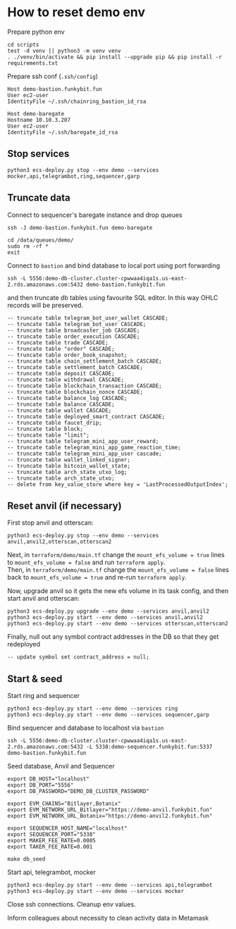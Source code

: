 # How to reset demo env

Prepare python env
```
cd scripts
test -d venv || python3 -m venv venv
. ./venv/bin/activate && pip install --upgrade pip && pip install -r requirements.txt
```

Prepare ssh conf (`.ssh/config`)
```
Host demo-bastion.funkybit.fun
User ec2-user
IdentityFile ~/.ssh/chainring_bastion_id_rsa

Host demo-baregate
Hostname 10.10.3.207
User ec2-user
IdentityFile ~/.ssh/baregate_id_rsa
```

## Stop services
```
python3 ecs-deploy.py stop --env demo --services mocker,api,telegrambot,ring,sequencer,garp
```

## Truncate data
Connect to sequencer's baregate instance and drop queues
```
ssh -J demo-bastion.funkybit.fun demo-baregate

cd /data/queues/demo/
sudo rm -rf *
exit
```

Connect to `bastion` and bind database to local port using port forwarding
```
ssh -L 5556:demo-db-cluster.cluster-cpwwaa4iqa1s.us-east-2.rds.amazonaws.com:5432 demo-bastion.funkybit.fun
```

and then truncate db tables using favourite SQL editor. In this way OHLC records will be preserved.
```
-- truncate table telegram_bot_user_wallet CASCADE;
-- truncate table telegram_bot_user CASCADE;
-- truncate table broadcaster_job CASCADE;
-- truncate table order_execution CASCADE;
-- truncate table trade CASCADE;
-- truncate table "order" CASCADE;
-- truncate table order_book_snapshot;
-- truncate table chain_settlement_batch CASCADE;
-- truncate table settlement_batch CASCADE;
-- truncate table deposit CASCADE;
-- truncate table withdrawal CASCADE;
-- truncate table blockchain_transaction CASCADE;
-- truncate table blockchain_nonce CASCADE;
-- truncate table balance_log CASCADE;
-- truncate table balance CASCADE;
-- truncate table wallet CASCADE;
-- truncate table deployed_smart_contract CASCADE;
-- truncate table faucet_drip;
-- truncate table block;
-- truncate table "limit";
-- truncate table telegram_mini_app_user_reward;
-- truncate table telegram_mini_app_game_reaction_time;
-- truncate table telegram_mini_app_user cascade;
-- truncate table wallet_linked_signer;
-- truncate table bitcoin_wallet_state;
-- truncate table arch_state_utxo_log;
-- truncate table arch_state_utxo;
-- delete from key_value_store where key = 'LastProcessedOutputIndex';
```

## Reset anvil (if necessary)

First stop anvil and otterscan:
```
python3 ecs-deploy.py stop --env demo --services anvil,anvil2,otterscan,otterscan2
```

Next, in `terraform/demo/main.tf` change the `mount_efs_volume = true` lines to `mount_efs_volume = false` and run `terraform apply`.  
Then, in `terraform/demo/main.tf` change the `mount_efs_volume = false` lines back to `mount_efs_volume = true` and re-run `terraform apply`.

Now, upgrade anvil so it gets the new efs volume in its task config, and then start anvil and otterscan:

```
python3 ecs-deploy.py upgrade --env demo --services anvil,anvil2
python3 ecs-deploy.py start --env demo --services anvil,anvil2
python3 ecs-deploy.py start --env demo --services otterscan,otterscan2
```

Finally, null out any symbol contract addresses in the DB so that they get redeployed
```
-- update symbol set contract_address = null;
```

## Start & seed
Start ring and sequencer
```
python3 ecs-deploy.py start --env demo --services ring
python3 ecs-deploy.py start --env demo --services sequencer,garp
```

Bind sequencer and database to localhost via `bastion`
```
ssh -L 5556:demo-db-cluster.cluster-cpwwaa4iqa1s.us-east-2.rds.amazonaws.com:5432 -L 5338:demo-sequencer.funkybit.fun:5337 demo-bastion.funkybit.fun
```

Seed database, Anvil and Sequencer 
```
export DB_HOST="localhost"
export DB_PORT="5556"
export DB_PASSWORD="DEMO_DB_CLUSTER_PASSWORD"

export EVM_CHAINS="Bitlayer,Botanix"
export EVM_NETWORK_URL_Bitlayer="https://demo-anvil.funkybit.fun"
export EVM_NETWORK_URL_Botanix="https://demo-anvil2.funkybit.fun"

export SEQUENCER_HOST_NAME="localhost"
export SEQUENCER_PORT="5338"
export MAKER_FEE_RATE=0.0005
export TAKER_FEE_RATE=0.001

make db_seed
```

Start api, telegrambot, mocker
```
python3 ecs-deploy.py start --env demo --services api,telegrambot
python3 ecs-deploy.py start --env demo --services mocker
```

Close ssh connections. Cleanup env values.

Inform colleagues about necessity to clean activity data in Metamask
